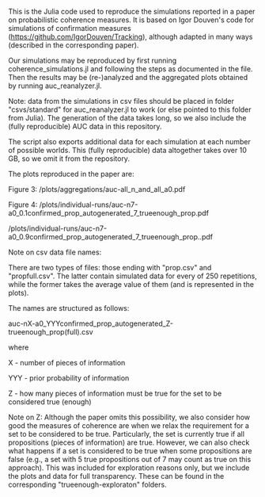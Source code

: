 This is the Julia code used to reproduce the simulations reported in a paper on probabilistic coherence measures. It is based on Igor Douven's code for simulations of confirmation measures (https://github.com/IgorDouven/Tracking), although adapted in many ways (described in the corresponding paper).

Our simulations may be reproduced by first running coherence_simulations.jl and following the steps as documented in the file.
Then the results may be (re-)analyzed and the aggregated plots obtained by running auc_reanalyzer.jl.

Note: data from the simulations in csv files should be placed in folder "csvs/standard" for auc_reanalyzer.jl to work (or else pointed to this folder from Julia). The generation of the data takes long, so we also include the (fully reproducible) AUC data in this repository. 

The script also exports additional data for each simulation at each number of possible worlds. This (fully reproducible) data altogether takes over 10 GB, so we omit it from the repository.

The plots reproduced in the paper are:

Figure 3:
/plots/aggregations/auc-all_n_and_all_a0.pdf

Figure 4:
/plots/individual-runs/auc-n7-a0_0.1confirmed_prop_autogenerated_7_trueenough_prop.pdf 

/plots/individual-runs/auc-n7-a0_0.9confirmed_prop_autogenerated_7_trueenough_prop..pdf


Note on csv data file names:

There are two types of files: those ending with "prop.csv" and "propfull.csv". The latter contain simulated data for every of 250 repetitions, while the former takes the average value of them (and is represented in the plots).

The names are structured as follows:

auc-nX-a0_YYYconfirmed_prop_autogenerated_Z-trueenough_prop(full).csv

where

X - number of pieces of information

YYY - prior probability of information

Z - how many pieces of information must be true for the set to be considered true (enough)

Note on Z: Although the paper omits this possibility, we also consider how good the measures of coherence are when we relax the requirement for a set to be considered to be true. Particularly, the set is currently true if all propositions (pieces of information) are true. However, we can also check what happens if a set is considered to be true when some propositions are false (e.g., a set with 5 true propositions out of 7 may count as true on this approach). This was included for exploration reasons only, but we include the plots and data for full transparency. These can be found in the corresponding "trueenough-exploraton" folders.
